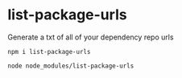 # list-package-urls
Generate a txt of all of your dependency repo urls

```
npm i list-package-urls
```

```
node node_modules/list-package-urls
```
